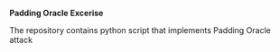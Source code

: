 **Padding Oracle Excerise**

The repository contains python script that implements Padding Oracle attack

